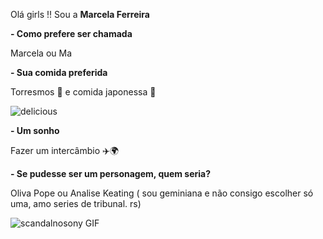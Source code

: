 Olá girls !! Sou a **Marcela Ferreira**



 **-   Como prefere ser chamada**
 
 Marcela ou  Ma 

 **-   Sua comida preferida**
 
 Torresmos 🥓 e comida japonessa 🍣

![delicious](https://media4.giphy.com/media/v1.Y2lkPTc5MGI3NjExbnFjZDBiZm1rZHR4emlpamZxd3dvcDR5ODhxMWdvOTY5NTRsbzRjNSZlcD12MV9pbnRlcm5hbF9naWZfYnlfaWQmY3Q9Zw/o1L62bxVs7zgtqs3Dx/giphy.webp)

 **-   Um sonho**
 
Fazer um intercâmbio ✈️🌍

  **-   Se pudesse ser um personagem, quem seria?**
 
 Oliva Pope ou Analise Keating ( sou geminiana e não consigo escolher só uma, amo series de tribunal. rs)

![scandalnosony GIF](https://media4.giphy.com/media/v1.Y2lkPTc5MGI3NjExZDlvdXRxeTA0Nms2YjA0dTc5NWt0OXlkOThxeXoyanJ2c2lob2xlNCZlcD12MV9pbnRlcm5hbF9naWZfYnlfaWQmY3Q9Zw/g07lUSgi9ARAEpcSAz/giphy.gif)

